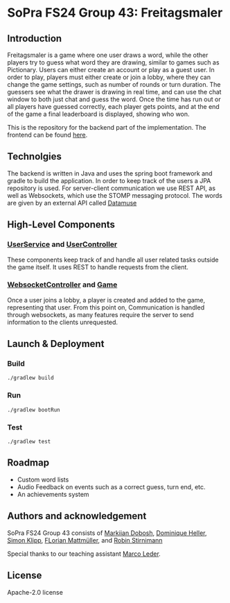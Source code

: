 # SoPra FS24 Group 43: Freitagsmaler

## Introduction

Freitagsmaler is a game where one user draws a word, while the other players try to guess what word they 
are drawing, similar to games such as Pictionary. Users can either create an account or play as a guest user.
In order to play, players must either create or join a lobby, where they can change the game settings, such
as number of rounds or turn duration. The guessers see what the drawer is drawing in real time, and can use the
chat window to both just chat and guess the word. Once the time has run out or all players have guessed correctly,
each player gets points, and at the end of the game a final leaderboard is displayed, showing who won. 

This is the repository for the backend part of the implementation. The frontend can be found 
[here](https://github.com/sopra-fs24-group-43/client).

## Technolgies

The backend is written in Java and uses the spring boot framework and gradle to build the application. In order 
to keep track of the users a JPA repository is used. For server-client communication we use REST API, as well as 
Websockets, which use the STOMP messaging protocol. The words are given by an external API called 
[Datamuse](https://www.datamuse.com/api/)

## High-Level Components

### [UserService](https://github.com/sopra-fs24-group-43/server/blob/main/src/main/java/ch/uzh/ifi/hase/soprafs24/service/UserService.java) and [UserController](https://github.com/sopra-fs24-group-43/server/blob/main/src/main/java/ch/uzh/ifi/hase/soprafs24/controller/UserController.java)

These components keep track of and handle all user related tasks outside the game itself. It uses REST to handle 
requests from the client.

### [WebsocketController](https://github.com/sopra-fs24-group-43/server/blob/main/src/main/java/ch/uzh/ifi/hase/soprafs24/controller/WebSocketController.java) and [Game](https://github.com/sopra-fs24-group-43/server/blob/main/src/main/java/ch/uzh/ifi/hase/soprafs24/entity/Game.java)

Once a user joins a lobby, a player is created and added to the game, representing that user. From this point on, 
Communication is handled through websockets, as many features require the server to send information to the 
clients unrequested.

## Launch & Deployment

### Build

    ./gradlew build

### Run

    ./gradlew bootRun

### Test

    ./gradlew test

## Roadmap

- Custom word lists
- Audio Feedback on events such as a correct guess, turn end, etc.
- An achievements system

## Authors and acknowledgement

SoPra FS24 Group 43 consists of  [Markiian Dobosh](https://github.com/MarkiianDobosh), 
[Dominique Heller](https://github.com/dominiqueheller), [Simon Klipp](https://github.com/simonkli), 
[FLorian Mattmüller](https://github.com/FloMatt12), and [Robin Stirnimann](https://github.com/RobinStirnimann)

Special thanks to our teaching assistant [Marco Leder](https://github.com/marcoleder).

## License

Apache-2.0 license
